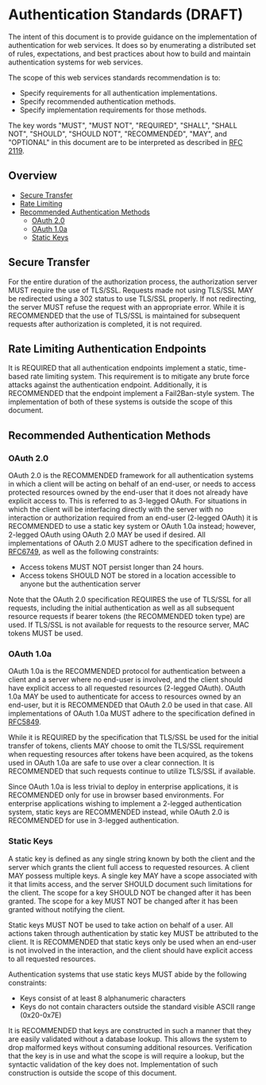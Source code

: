 # Authentication Standards (DRAFT)

The intent of this document is to provide guidance on the implementation of authentication for web services.
It does so by enumerating a distributed set of rules, expectations, and best practices about how to build and maintain authentication systems for web services.

The scope of this web services standards recommendation is to:  

* Specify requirements for all authentication implementations.
* Specify recommended authentication methods.
* Specify implementation requirements for those methods.

The key words "MUST", "MUST NOT", "REQUIRED", "SHALL", "SHALL NOT", "SHOULD", "SHOULD NOT", "RECOMMENDED", "MAY",
and "OPTIONAL" in this document are to be interpreted as described in [RFC 2119](http://www.ietf.org/rfc/rfc2119.txt).

## Overview

* [Secure Transfer](#secure-transfer)
* [Rate Limiting](#rate-limiting-authentication-endpoints)
* [Recommended Authentication Methods](#recommended-authentication-methods)
	* [OAuth 2.0](#oauth-20)
	* [OAuth 1.0a](#oauth-10a)
	* [Static Keys](#static-keys)

## Secure Transfer

For the entire duration of the authorization process, the authorization server MUST require the use of TLS/SSL. Requests made not using TLS/SSL MAY be redirected using a 302 status to use TLS/SSL properly. If not redirecting, the server MUST refuse the request with an appropriate error. While it is RECOMMENDED that the use of TLS/SSL is maintained for subsequent requests after authorization is completed, it is not required. 

## Rate Limiting Authentication Endpoints

It is REQUIRED that all authentication endpoints implement a static, time-based rate limiting system. This requirement is to mitigate any brute force attacks against the authentication endpoint. Additionally, it is RECOMMENDED that the endpoint implement a Fail2Ban-style system. The implementation of both of these systems is outside the scope of this document.

## Recommended Authentication Methods

### OAuth 2.0

OAuth 2.0 is the RECOMMENDED framework for all authentication systems in which a client will be acting on behalf of an end-user, or needs to access protected resources owned by the end-user that it does not already have explicit access to. This is referred to as 3-legged OAuth. For situations in which the client will be interfacing directly with the server with no interaction or authorization required from an end-user (2-legged OAuth) it is RECOMMENDED to use a static key system or OAuth 1.0a instead; however, 2-legged OAuth using OAuth 2.0 MAY be used if desired. All implementations of OAuth 2.0 MUST adhere to the specification defined in [RFC6749](http://tools.ietf.org/html/rfc6749), as well as the following constraints:  

* Access tokens MUST NOT persist longer than 24 hours.
* Access tokens SHOULD NOT be stored in a location accessible to anyone but the authentication server

Note that the OAuth 2.0 specification REQUIRES the use of TLS/SSL for all requests, including the initial authentication as well as all subsequent resource requests if bearer tokens (the RECOMMENDED token type) are used. If TLS/SSL is not available for requests to the resource server, MAC tokens MUST be used. 

### OAuth 1.0a

OAuth 1.0a is the RECOMMENDED protocol for authentication between a client and a server where no end-user is involved, and the client should have explicit access to all requested resources (2-legged OAuth). OAuth 1.0a MAY be used to authenticate for access to resources owned by an end-user, but it is RECOMMENDED that OAuth 2.0 be used in that case. All implementations of OAuth 1.0a MUST adhere to the specification defined in [RFC5849](http://tools.ietf.org/html/rfc5849). 

While it is REQUIRED by the specification that TLS/SSL be used for the initial transfer of tokens, clients MAY choose to omit the TLS/SSL requirement when requesting resources after tokens have been acquired, as the tokens used in OAuth 1.0a are safe to use over a clear connection. It is RECOMMENDED that such requests continue to utilize TLS/SSL if available. 

Since OAuth 1.0a is less trivial to deploy in enterprise applications, it is RECOMMENDED only for use in browser based environments. For enterprise applications wishing to implement a 2-legged authentication system, static keys are RECOMMENDED instead, while OAuth 2.0 is RECOMMENDED for use in 3-legged authentication.

### Static Keys

A static key is defined as any single string known by both the client and the server which grants the client full access to requested resources. A client MAY possess multiple keys. A single key MAY have a scope associated with it that limits access, and the server SHOULD document such limitations for the client. The scope for a key SHOULD NOT be changed after it has been granted. The scope for a key MUST NOT be changed after it has been granted without notifying the client.  

Static keys MUST NOT be used to take action on behalf of a user. All actions taken through authentication by static key MUST be attributed to the client. It is RECOMMENDED that static keys only be used when an end-user is not involved in the interaction, and the client should have explicit access to all requested resources.

Authentication systems that use static keys MUST abide by the following constraints:

* Keys consist of at least 8 alphanumeric characters
* Keys do not contain characters outside the standard visible ASCII range (0x20-0x7E)

It is RECOMMENDED that keys are constructed in such a manner that they are easily validated without a database lookup. This allows the system to drop malformed keys without consuming additional resources. Verification that the key is in use and what the scope is will require a lookup, but the syntactic validation of the key does not. Implementation of such construction is outside the scope of this document.
